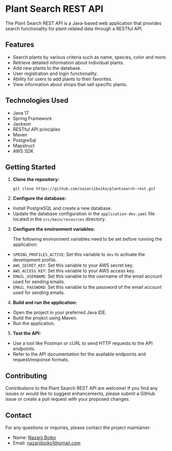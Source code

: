 # Plant Search REST API
The Plant Search REST API is a Java-based web application that provides search functionality for plant-related data through a RESTful API.

## Features
- Search plants by various criteria such as name, species, color and more.
- Retrieve detailed information about individual plants.
- Add new plants to the database.
- User registration and login functionality.
- Ability for users to add plants to their favorites.
- View information about shops that sell specific plants.

## Technologies Used
- Java 17
- Spring Framework
- Jackson
- RESTful API principles
- Maven
- PostgreSql
- Mapstruct
- AWS SDK 

## Getting Started
1. **Clone the repository:**
    ```
    git clone https://github.com/nazariiboiko/plantsearch-rest.git
    ```
2. **Configure the database:**
- Install PostgreSQL and create a new database.
- Update the database configuration in the `application-dev.yaml` file located in the `src/main/resources` directory.

3. **Configure the environment variables:**

    The following environment variables need to be set before running the application:

- `SPRING_PROFILES_ACTIVE`: Set this variable to `dev` to activate the development profile.
- `AWS_SECRET_KEY`: Set this variable to your AWS secret key.
- `AWS_ACCESS_KEY`: Set this variable to your AWS access key.
- `EMAIL_USERNAME`: Set this variable to the username of the email account used for sending emails.
- `EMAIL_PASSWORD`: Set this variable to the password of the email account used for sending emails.
4. **Build and run the application:**
- Open the project in your preferred Java IDE.
- Build the project using Maven.
- Run the application.

5. **Test the API:**

- Use a tool like Postman or cURL to send HTTP requests to the API endpoints.
- Refer to the API documentation for the available endpoints and request/response formats.

## Contributing
Contributions to the Plant Search REST API are welcome! If you find any issues or would like to suggest enhancements, please submit a GitHub issue or create a pull request with your proposed changes.

## Contact
For any questions or inquiries, please contact the project maintainer:

- Name: [Nazarii Boiko](https://github.com/nazariiboiko)
- Email: [nazariiboiko1@gmail.com](mailto:nazariiboiko2@gmail.com)
